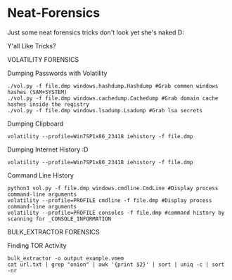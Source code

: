 # Neat-Forensics
Just some neat forensics tricks
don't look yet she's naked D:

Y'all Like Tricks?

VOLATILITY FORENSICS

Dumping Passwords with Volatility
```
./vol.py -f file.dmp windows.hashdump.Hashdump #Grab common windows hashes (SAM+SYSTEM)
./vol.py -f file.dmp windows.cachedump.Cachedump #Grab domain cache hashes inside the registry
./vol.py -f file.dmp windows.lsadump.Lsadump #Grab lsa secrets
```

Dumping Clipboard
```
volatility --profile=Win7SP1x86_23418 iehistory -f file.dmp
```

Dumping Internet History :D
```
volatility --profile=Win7SP1x86_23418 iehistory -f file.dmp
```

Command Line History
```
python3 vol.py -f file.dmp windows.cmdline.CmdLine #Display process command-line arguments
volatility --profile=PROFILE cmdline -f file.dmp #Display process command-line arguments
volatility --profile=PROFILE consoles -f file.dmp #command history by scanning for _CONSOLE_INFORMATION
```


BULK_EXTRACTOR FORENSICS

Finding TOR Activity
```
bulk_extractor -o output example.vmem
cat url.txt | grep "onion" | awk '{print $2}' | sort | uniq -c | sort -nr
```



